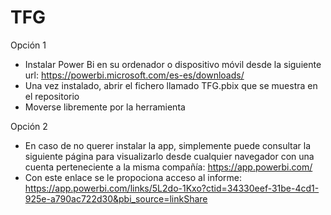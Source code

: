 # TFG

Opción 1 
- Instalar Power Bi en su ordenador o dispositivo móvil desde la siguiente url: https://powerbi.microsoft.com/es-es/downloads/
- Una vez instalado, abrir el fichero llamado TFG.pbix que se muestra en el repositorio
- Moverse libremente por la herramienta
  
Opción 2
- En caso de no querer instalar la app, simplemente puede consultar la siguiente página para visualizarlo desde cualquier navegador con una cuenta perteneciente a la misma compañía: https://app.powerbi.com/
- Con este enlace se le propociona acceso al informe: https://app.powerbi.com/links/5L2do-1Kxo?ctid=34330eef-31be-4cd1-925e-a790ac722d30&pbi_source=linkShare
